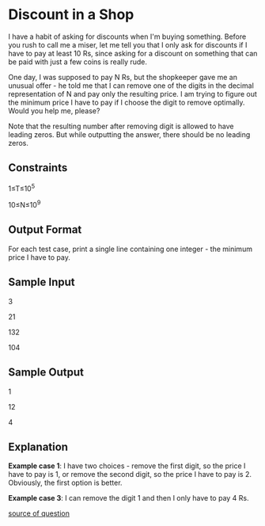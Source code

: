 # Discount in a Shop

I have a habit of asking for discounts when I'm buying something. Before you rush to call me a miser, let me tell you that I only ask for discounts if I have to pay at least 10 Rs, since asking for a discount on something that can be paid with just a few coins is really rude.

One day, I was supposed to pay N Rs, but the shopkeeper gave me an unusual offer - he told me that I can remove one of the digits in the decimal representation of N and pay only the resulting price. I am trying to figure out the minimum price I have to pay if I choose the digit to remove optimally. Would you help me, please?

Note that the resulting number after removing digit is allowed to have leading zeros. But while outputting the answer, there should be no leading zeros.

## Constraints

1≤T≤10<sup>5</sup>

10≤N≤10<sup>9</sup>

## Output Format

For each test case, print a single line containing one integer - the minimum price I have to pay.

## Sample Input

3

21

132

104

## Sample Output

1

12

4

## Explanation

**Example case 1**: I have two choices - remove the first digit, so the price I have to pay is 1, or remove the second digit, so the price I have to pay is 2. Obviously, the first option is better.

**Example case 3**: I can remove the digit 1 and then I only have to pay 4 Rs.

[source of question](https://www.codechef.com/problems/DISCSHOP#)
